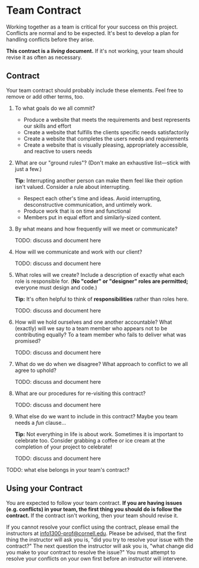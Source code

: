 # Team Contract

Working together as a team is critical for your success on this project. Conflicts are normal and to be expected. It's best to develop a plan for handling conflicts before they arise.

**This contract is a _living_ document.** If it's not working, your team should revise it as often as necessary.

## Contract

Your team contract should probably include these elements. Feel free to remove or add other terms, too.

1. To what goals do we all commit?

    - Produce a website that meets the requirements and best represents our skills and  effort
    - Create a website that fulfills the clients specific needs satisfactorily
    - Create a website that completes the users needs and requirements
    - Create a website that is visually pleasing, appropriately accessible, and reactive to users needs

2. What are our "ground rules"? (Don't make an exhaustive list—stick with just a few.)

    **Tip:** Interrupting another person can make them feel like their option isn't valued. Consider a rule about interrupting.
    - Respect each other's time and ideas. Avoid interrupting, desconstructive communication, and untimely work.
    - Produce work that is on time and functional
    - Members put in equal effort and similarly-sized content. 
  
3. By what means and how frequently will we meet or communicate?

    TODO: discuss and document here

4. How will we communicate and work with our client?

    TODO: discuss and document here

5. What roles will we create? Include a description of exactly what each role is responsible for. (**No "coder" or "designer" roles are permitted;** everyone must design and code.)

    **Tip:** It's often helpful to think of **responsibilities** rather than roles here.

    TODO: discuss and document here

6. How will we hold ourselves and one another accountable? What (exactly) will we say to a team member who appears not to be contributing equally? To a team member who fails to deliver what was promised?

    TODO: discuss and document here

7. What do we do when we disagree? What approach to conflict to we all agree to uphold?

    TODO: discuss and document here

8. What are our procedures for re-visiting this contract?

    TODO: discuss and document here

9. What else do we want to include in this contract? Maybe you team needs a _fun_ clause...

    **Tip:** Not everything in life is about work. Sometimes it is important to celebrate too. Consider grabbing a coffee or ice cream at the completion of your project to celebrate!

    TODO: discuss and document here

TODO: what else belongs in your team's contract?

## Using your Contract

You are expected to follow your team contract. **If you are having issues (e.g. conflicts) in your team, the first thing you should do is follow the contract.** If the contract isn't working, then your team should revise it.

If you cannot resolve your conflict using the contract, please email the instructors at <info1300-prof@cornell.edu>. Please be advised, that the first thing the instructor will ask you is, "did you try to resolve your issue with the contract?" The next question the instructor will ask you is, "what change did you make to your contract to resolve the issue?" You must attempt to resolve your conflicts on your own first before an instructor will intervene.
